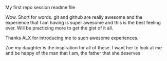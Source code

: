 My first repo session readme file

Wow. Short for words. git and github are really awesome and the experience that I am having is super awesome and this is the best feeling ever. 
Will be practicing more to get the gist of it all.

Thanks ALX for introducing me to such awesome experiences.

Zoe my daughter is the inspiration for all of these. I want her to look at me and be happy of the man that I am, the father that she deserves
